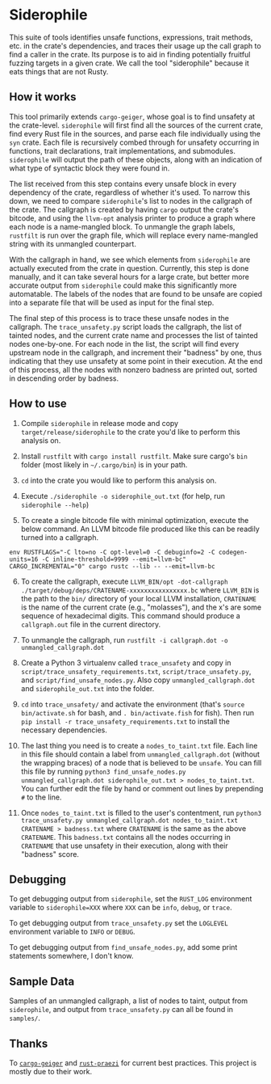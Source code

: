 # Siderophile

This suite of tools identifies unsafe functions, expressions, trait methods, etc. in the crate's dependencies, and traces their usage up the call graph to find a caller in the crate. Its purpose is to aid in finding potentially fruitful fuzzing targets in a given crate. We call the tool "siderophile" because it eats things that are not Rusty.

## How it works

This tool primarily extends `cargo-geiger`, whose goal is to find unsafety at the crate-level. `siderophile` will first find all the sources of the current crate, find every Rust file in the sources, and parse each file individually using the `syn` crate. Each file is recursively combed through for unsafety occurring in functions, trait declarations, trait implementations, and submodules. `siderophile` will output the path of these objects, along with an indication of what type of syntactic block they were found in.

The list received from this step contains every unsafe block in every dependency of the crate, regardless of whether it's used. To narrow this down, we need to compare `siderophile`'s list to nodes in the callgraph of the crate. The callgraph is created by having `cargo` output the crate's bitcode, and using the `llvm-opt` analysis printer to produce a graph where each node is a name-mangled block. To unmangle the graph labels, `rustfilt` is run over the graph file, which will replace every name-mangled string with its unmangled counterpart.

With the callgraph in hand, we see which elements from `siderophile` are actually executed from the crate in question. Currently, this step is done manually, and it can take several hours for a large crate, but better more accurate output from `siderophile` could make this significantly more automatable. The labels of the nodes that are found to be unsafe are copied into a separate file that will be used as input for the final step.

The final step of this process is to trace these unsafe nodes in the callgraph. The `trace_unsafety.py` script loads the callgraph, the list of tainted nodes, and the current crate name and processes the list of tainted nodes one-by-one. For each node in the list, the script will find every upstream node in the callgraph, and increment their "badness" by one, thus indicating that they use unsafety at some point in their execution. At the end of this process, all the nodes with nonzero badness are printed out, sorted in descending order by badness.

## How to use

1. Compile `siderophile` in release mode and copy `target/release/siderophile` to the crate you'd like to perform this analysis on.

2. Install `rustfilt` with `cargo install rustfilt`. Make sure cargo's `bin` folder (most likely in `~/.cargo/bin`) is in your path.

3. `cd` into the crate you would like to perform this analysis on.

4. Execute `./siderophile -o siderophile_out.txt` (for help, run `siderophile --help`)

5. To create a single bitcode file with minimal optimization, execute the below command. An LLVM bitcode file produced like this can be readily turned into a callgraph.
```
env RUSTFLAGS="-C lto=no -C opt-level=0 -C debuginfo=2 -C codegen-units=16 -C inline-threshold=9999 --emit=llvm-bc" CARGO_INCREMENTAL="0" cargo rustc --lib -- --emit=llvm-bc
```

6. To create the callgraph, execute `LLVM_BIN/opt -dot-callgraph ./target/debug/deps/CRATENAME-xxxxxxxxxxxxxxxx.bc` where `LLVM_BIN` is the path to the `bin/` directory of your local LLVM installation, `CRATENAME` is the name of the current crate (e.g., "molasses"), and the x's are some sequence of hexadecimal digits. This command should produce a `callgraph.out` file in the current directory.

7. To unmangle the callgraph, run `rustfilt -i callgraph.dot -o unmangled_callgraph.dot`

8. Create a Python 3 virtualenv called `trace_unsafety` and copy in `script/trace_unsafety_requirements.txt`, `script/trace_unsafety.py`, and `script/find_unsafe_nodes.py`. Also copy `unmangled_callgraph.dot` and `siderophile_out.txt` into the folder.

9. `cd` into `trace_unsafety/` and activate the environment (that's `source bin/activate.sh` for bash, and `. bin/activate.fish` for fish). Then run `pip install -r trace_unsafety_requirements.txt` to install the necessary dependencies.

10. The last thing you need is to create a `nodes_to_taint.txt` file. Each line in this file should contain a label from `unmangled_callgraph.dot` (without the wrapping braces) of a node that is believed to be `unsafe`. You can fill this file by running `python3 find_unsafe_nodes.py unmangled_callgraph.dot siderophile_out.txt > nodes_to_taint.txt`. You can further edit the file by hand or comment out lines by prepending `#` to the line.

11. Once `nodes_to_taint.txt` is filled to the user's contentment, run `python3 trace_unsafety.py unmangled_callgraph.dot nodes_to_taint.txt CRATENAME > badness.txt` where `CRATENAME` is the same as the above `CRATENAME`. This `badness.txt` contains all the nodes occurring in `CRATENAME` that use unsafety in their execution, along with their "badness" score.

## Debugging

To get debugging output from `siderophile`, set the `RUST_LOG` environment variable to `siderophile=XXX` where `XXX` can be `info`, `debug`, or `trace`.

To get debugging output from `trace_unsafety.py` set the `LOGLEVEL` environment variable to `INFO` or `DEBUG`.

To get debugging output from `find_unsafe_nodes.py`, add some print statements somewhere, I don't know.

## Sample Data

Samples of an unmangled callgraph, a list of nodes to taint, output from `siderophile`, and output from `trace_unsafety.py` can all be found in `samples/`.

## Thanks

To [`cargo-geiger`](https://github.com/anderejd/cargo-geiger) and [`rust-praezi`](https://github.com/praezi/rust/) for current best practices. This project is mostly due to their work.
